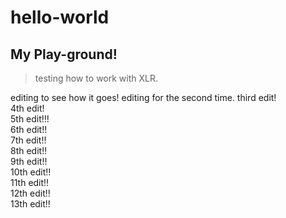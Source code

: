 # hello-world
## My Play-ground!

> testing how to work with XLR.

editing to see how it goes!
editing for the second time.
third edit!  
4th edit!  
5th edit!!!  
6th edit!!  
7th edit!!  
8th edit!!  
9th edit!!  
10th edit!!  
11th edit!!  
12th edit!!  
13th edit!!
